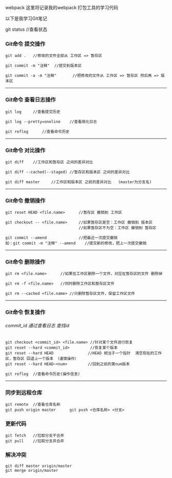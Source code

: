 webpack
这里将记录我的webpack 打包工具的学习代码 


以下是我学习Git笔记


git status 	//查看状态
### Git命令 提交操作
```
git add . 	//修改的文件全部从 工作区 => 暂存区

git commit -m "注释"	//提交到版本区

git commit -a -m "注释"		//把修改的文件从 工作区 => 暂存区 然后再 => 版本区
```
---


### Git命令 查看日志操作
```
git log 	//查看提交历史

git log --pretty=oneline	//查看简化日志

git reflog 		//查看命令历史
```
---


### Git命令 对比操作
```
git diff	//工作区和暂存区 之间的差异对比

git diff --cached(--staged) //暂存区和版本区 之间的差异对比

git diff master		//工作区和版本区 之前的差异对比	(master为分支名)
```
---


### Git命令 撤销操作
```
git reset HEAD <file.name> 		//暂存区 撤销到 工作区

git checkout -- <file.name> 	//如果暂存区是空：工作区 撤销到 版本区 
								//如果暂存区不为空：工作区 撤销到 暂存区	

git commit --amend				//把最近一次提交撤销  
如：git commit -m "注释" --amend    //提交新的修改，把上一次提交撤销
```
---

### Git命令 删除操作
```
git rm <file.name> 		//如果在工作区删除一个文件，对应在暂存区的文件 删除掉

git rm -f <file.name> 	//同时删除工作区和暂存区文件

git rm --cached <file.name> //只删除暂存区文件，保留工作区文件
```
---


### Git命令 恢复操作
###### commit_id 通过查看日志 查找id
```
git checkout <commit_id> <file.name> //针对某个文件进行恢复
git reset --hard <commit_id>		 //恢复某个版本
git reset --hard HEAD				//HEAD 相当于一个指针  清空现在的工作区，暂存区 回退上一个版本 （谨慎操作）
git reset --hard HEAD~<num>         //回到之前的第num版本

git reflog	//查看命令历史(操作信息)
```
---


### 同步到远程仓库
```
git remote	//查看仓库名称
git push origin master		git push <仓库名称> <分支>
```

### 更新代码
```
git fetch	//拉取分支不合并
git pull	//拉取分支并合并
```
### 解决冲突
```
git diff master origin/master
git merge origin/master
```